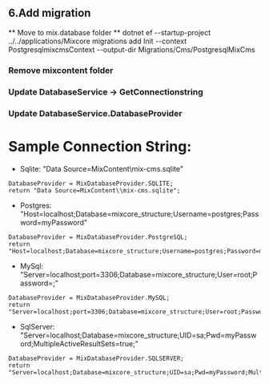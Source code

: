 ## 6.Add migration
** Move to mix.database folder
** dotnet ef --startup-project ../../applications/Mixcore migrations add Init --context PostgresqlmixcmsContext --output-dir Migrations/Cms/PostgresqlMixCms

### Remove mixcontent folder
### Update DatabaseService -> GetConnectionstring
### Update DatabaseService.DatabaseProvider
# Sample Connection String:
- Sqlite: "Data Source=MixContent\\mix-cms.sqlite"
```
DatabaseProvider = MixDatabaseProvider.SQLITE;
return "Data Source=MixContent\\mix-cms.sqlite";
```

- Postgres: "Host=localhost;Database=mixcore_structure;Username=postgres;Password=myPassword"
```
DatabaseProvider = MixDatabaseProvider.PostgreSQL;
return "Host=localhost;Database=mixcore_structure;Username=postgres;Password=myPassword";
```

- MySql: "Server=localhost;port=3306;Database=mixcore_structure;User=root;Password=;"
```
DatabaseProvider = MixDatabaseProvider.MySQL;
return "Server=localhost;port=3306;Database=mixcore_structure;User=root;Password=;";
```

- SqlServer: "Server=localhost;Database=mixcore_structure;UID=sa;Pwd=myPassword;MultipleActiveResultSets=true;"
```
DatabaseProvider = MixDatabaseProvider.SQLSERVER;
return "Server=localhost;Database=mixcore_structure;UID=sa;Pwd=myPassword;MultipleActiveResultSets=true;TrustServerCertificate=True;";
```